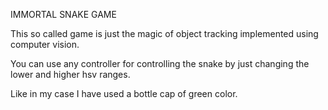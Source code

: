 IMMORTAL SNAKE GAME

This so called game is just the magic of object tracking implemented using computer vision.  

You can use any controller for controlling the snake by just changing the lower and higher hsv ranges.  

Like in my case I have used a bottle cap of green color.    
